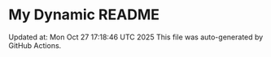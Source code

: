 # My Dynamic README
Updated at: Mon Oct 27 17:18:46 UTC 2025
This file was auto-generated by GitHub Actions.

